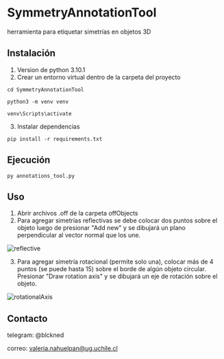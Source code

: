 # SymmetryAnnotationTool
herramienta para etiquetar simetrías en objetos 3D
## Instalación
1. Version de python 3.10.1
2. Crear un entorno virtual dentro de la carpeta del proyecto

```
cd SymmetryAnnotationTool
```
```
python3 -m venv venv
```
```
venv\Scripts\activate
```
3. Instalar dependencias
```
pip install -r requirements.txt
```
## Ejecución
```
py annotations_tool.py    
```
## Uso
1. Abrir archivos .off de la carpeta offObjects
2. Para agregar simetrías reflectivas se debe colocar dos puntos sobre el objeto luego de presionar "Add new" y se dibujará un plano perpendicular al vector normal que los une.
   
![reflective](https://github.com/ValeriaNahuelpan/SymmetryAnnotationTool/assets/62121145/23b658bb-0b5f-4260-b728-efd0c432d07d)

3. Para agregar simetría rotacional (permite solo una), colocar más de 4 puntos (se puede hasta 15) sobre el borde de algún objeto circular. Presionar "Draw rotation axis" y se dibujará un eje de rotación sobre el objeto.

![rotationalAxis](https://github.com/ValeriaNahuelpan/SymmetryAnnotationTool/assets/62121145/8ca6b2ac-4172-4465-9c62-e3957ed2bc0f)

## Contacto
telegram: @blckned

correo: valeria.nahuelpan@ug.uchile.cl
